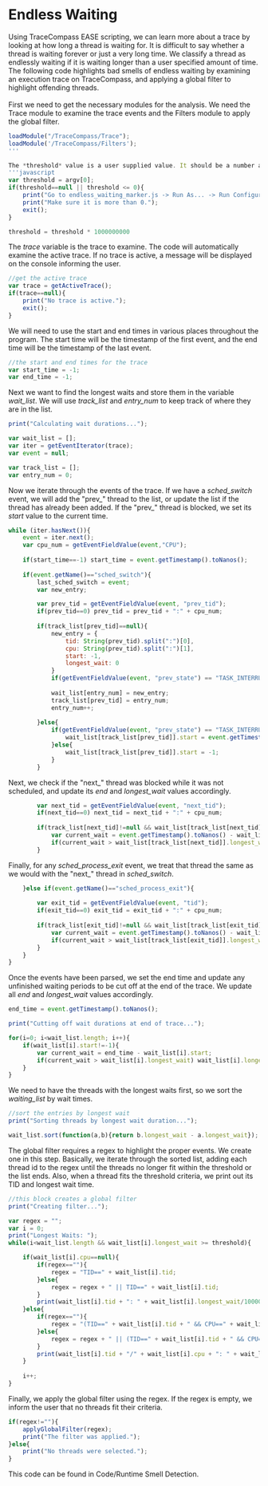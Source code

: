 # Endless Waiting
Using TraceCompass EASE scripting, we can learn more about a trace by looking at how long a thread is waiting for. It is difficult to say whether a thread is waiting forever or just a very long time. We classify a thread as endlessly waiting if it is waiting longer than a user specified amount of time. The following code highlights bad smells of endless waiting by examining an execution trace on TraceCompass, and applying a global filter to highlight offending threads.<br />
<br />
First we need to get the necessary modules for the analysis. We need the Trace module to examine the trace events and the Filters module to apply the global filter.
```javascript
loadModule("/TraceCompass/Trace");
loadModule('/TraceCompass/Filters');
'''

The *threshold* value is a user supplied value. It should be a number above 0. This value represents the longest consecutive number of seconds a thread is waiting for. If a thread waits for longer than the threshold value, it will be highlighted. To set the variable, go to endless_waiting_marker.js -> Run As... -> Run Configuration... -> Script arguments. The threshold is multiplied by one million because TraceCompass measures time in nanoseconds.
'''javascript
var threshold = argv[0];
if(threshold==null || threshold <= 0){
	print("Go to endless_waiting_marker.js -> Run As... -> Run Configuration... -> Script arguments and enter your desired threshold value (%) as the first parameter.")
	print("Make sure it is more than 0.");
	exit();
}

threshold = threshold * 1000000000
```

The *trace* variable is the trace to examine. The code will automatically examine the active trace. If no trace is active, a message will be displayed on the console informing the user.
```javascript
//get the active trace
var trace = getActiveTrace();
if(trace==null){
	print("No trace is active.");
	exit();
}
```

We will need to use the start and end times in various places throughout the program. The start time will be the timestamp of the first event, and the end time will be the timestamp of the last event.
```javascript
//the start and end times for the trace
var start_time = -1;
var end_time = -1;
```

Next we want to find the longest waits and store them in the variable *wait_list*. We will use *track_list* and *entry_num* to keep track of where they are in the list.
```javascript
print("Calculating wait durations...");

var wait_list = [];
var iter = getEventIterator(trace);
var event = null;

var track_list = [];
var entry_num = 0;
```

Now we iterate through the events of the trace. If we have a *sched_switch* event, we will add the "prev_" thread to the list, or update the list if the thread has already been added. If the "prev_" thread is blocked, we set its *start* value to the current time.
```javascript
while (iter.hasNext()){
	event = iter.next();
	var cpu_num = getEventFieldValue(event,"CPU");
	
	if(start_time==-1) start_time = event.getTimestamp().toNanos();
	
	if(event.getName()=="sched_switch"){
		last_sched_switch = event;
		var new_entry;

		var prev_tid = getEventFieldValue(event, "prev_tid");
		if(prev_tid==0) prev_tid = prev_tid + ":" + cpu_num;
	
		if(track_list[prev_tid]==null){
			new_entry = {
				tid: String(prev_tid).split(":")[0],
				cpu: String(prev_tid).split(":")[1],
				start: -1,
				longest_wait: 0
			}
			if(getEventFieldValue(event, "prev_state") == "TASK_INTERRUPTIBLE" || getEventFieldValue(event, "prev_state") == "TASK_UNINTERRUPTIBLE") new_entry.start = event.getTimestamp().toNanos();
			
			wait_list[entry_num] = new_entry;
			track_list[prev_tid] = entry_num;
			entry_num++;
			
		}else{
			if(getEventFieldValue(event, "prev_state") == "TASK_INTERRUPTIBLE" || getEventFieldValue(event, "prev_state") == "TASK_UNINTERRUPTIBLE"){
				wait_list[track_list[prev_tid]].start = event.getTimestamp().toNanos();
			}else{
				wait_list[track_list[prev_tid]].start = -1;
			}
		}
```

Next, we check if the "next_" thread was blocked while it was not scheduled, and update its *end* and *longest_wait* values accordingly.
```javascript		
		var next_tid = getEventFieldValue(event, "next_tid");
		if(next_tid==0) next_tid = next_tid + ":" + cpu_num;
		
		if(track_list[next_tid]!=null && wait_list[track_list[next_tid]].start!=-1){
			var current_wait = event.getTimestamp().toNanos() - wait_list[track_list[next_tid]].start;
			if(current_wait > wait_list[track_list[next_tid]].longest_wait) wait_list[track_list[next_tid]].longest_wait = current_wait;
		}
```

Finally, for any *sched_process_exit* event, we treat that thread the same as we would with the "next_" thread in *sched_switch*.
```javascript
	}else if(event.getName()=="sched_process_exit"){
	
		var exit_tid = getEventFieldValue(event, "tid");
		if(exit_tid==0) exit_tid = exit_tid + ":" + cpu_num;
		
		if(track_list[exit_tid]!=null && wait_list[track_list[exit_tid]].start!=-1){
			var current_wait = event.getTimestamp().toNanos() - wait_list[track_list[exit_tid]].start;
			if(current_wait > wait_list[track_list[exit_tid]].longest_wait) wait_list[track_list[exit_tid]].longest_wait = current_wait;
		}
	}
}
```

Once the events have been parsed, we set the end time and update any unfinished waiting periods to be cut off at the end of the trace. We update all *end* and *longest_wait* values accordingly.
```javascript
end_time = event.getTimestamp().toNanos();

print("Cutting off wait durations at end of trace...");

for(i=0; i<wait_list.length; i++){
	if(wait_list[i].start!=-1){
		var current_wait = end_time - wait_list[i].start;
		if(current_wait > wait_list[i].longest_wait) wait_list[i].longest_wait = current_wait;
	}
}
```

We need to have the threads with the longest waits first, so we sort the *waiting_list* by wait times.
```javascript
//sort the entries by longest wait
print("Sorting threads by longest wait duration...");

wait_list.sort(function(a,b){return b.longest_wait - a.longest_wait});
```

The global filter requires a regex to highlight the proper events. We create one in this step. Basically, we iterate through the sorted list, adding each thread id to the regex until the threads no longer fit within the threshold or the list ends. Also, when a thread fits the threshold criteria, we print out its TID and longest wait time.
```javascript
//this block creates a global filter
print("Creating filter...");

var regex = "";
var i = 0;
print("Longest Waits: ");
while(i<wait_list.length && wait_list[i].longest_wait >= threshold){

	if(wait_list[i].cpu==null){
		if(regex==""){
			regex = "TID==" + wait_list[i].tid;
		}else{
			regex = regex + " || TID==" + wait_list[i].tid;
		}
		print(wait_list[i].tid + ": " + wait_list[i].longest_wait/1000000000 + " second(s)");
	}else{
		if(regex==""){
			regex = "(TID==" + wait_list[i].tid + " && CPU==" + wait_list[i].cpu + ")";
		}else{
			regex = regex + " || (TID==" + wait_list[i].tid + " && CPU==" + wait_list[i].cpu + ")";
		}
		print(wait_list[i].tid + "/" + wait_list[i].cpu + ": " + wait_list[i].longest_wait/1000000000 + " second(s)");
	}
	
	i++;
}
```

Finally, we apply the global filter using the regex. If the regex is empty, we inform the user that no threads fit their criteria.
```javascript
if(regex!=""){
	applyGlobalFilter(regex);
	print("The filter was applied.");
}else{
	print("No threads were selected.");
}
```

This code can be found in Code/Runtime Smell Detection.
